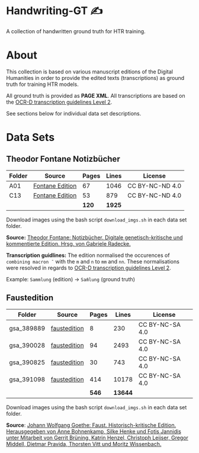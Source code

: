 # Handwriting-GT ✍️
A collection of handwritten ground truth for HTR training.

# About 
This collection is based on various manuscript editions of the Digital Humanities in order to provide the edited texts (transcriptions) as ground truth for training HTR models.

All ground truth is provided as **PAGE XML**. All transcriptions are based on the [OCR-D transcription guidelines Level 2](https://ocr-d.de/en/gt-guidelines/trans/trLevels.html). 

See sections below for individual data set descriptions.

# Data Sets
## Theodor Fontane Notizbücher
| Folder | Source | Pages | Lines | License | 
|------|--------|-------|-------|---------|
|A01|[Fontane Edition](https://fontane-nb.dariah.eu/xml.html?id=/xml/data/16q90.xml)|67|1046|CC BY-NC-ND 4.0|
|C13|[Fontane Edition](https://fontane-nb.dariah.eu/xml.html?id=/xml/data/16q90.xml)|53|879|CC BY-NC-ND 4.0|
|||**120**|**1925**||

Download images using the bash script `download_imgs.sh` in each data set folder.

**Source:** [Theodor Fontane: Notizbücher. Digitale genetisch-kritische und kommentierte Edition. Hrsg. von Gabriele Radecke.](https://fontane-nb.dariah.eu/index.html)

**Transcription guidlines:** The edition normalised the occurences of `combining macron ¯` with the `m` and `n` to `mm` and `nn`. These normalisations were resolved in regards to [OCR-D transcription guidelines Level 2](https://ocr-d.de/en/gt-guidelines/trans/trLevels.html). 

Example: `Sammlung` (edition) -> `Sam̄lung` (ground truth)


## Faustedition
| Folder | Source | Pages | Lines | License | 
|------|--------|-------|-------|---------|
|gsa_389889|[faustedition](https://github.com/faustedition/faust-xml)|8|230|CC BY-NC-SA 4.0|
|gsa_390028|[faustedition](https://github.com/faustedition/faust-xml)|94|2493|CC BY-NC-SA 4.0|
|gsa_390825|[faustedition](https://github.com/faustedition/faust-xml)|30|743|CC BY-NC-SA 4.0|
|gsa_391098|[faustedition](https://github.com/faustedition/faust-xml)|414|10178|CC BY-NC-SA 4.0|
|||**546**|**13644**||

Download images using the bash script `download_imgs.sh` in each data set folder.

**Source**: [Johann Wolfgang Goethe: Faust. Historisch-kritische Edition. Herausgegeben von Anne Bohnenkamp, Silke Henke und Fotis Jannidis unter Mitarbeit von Gerrit Brüning, Katrin Henzel, Christoph Leijser, Gregor Middell, Dietmar Pravida, Thorsten Vitt und Moritz Wissenbach.](https://faustedition.net/)
